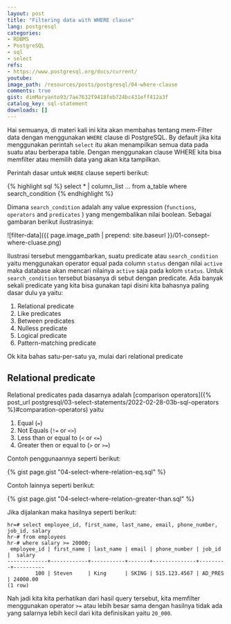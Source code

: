 ```yaml
---
layout: post
title: "Filtering data with WHERE clause"
lang: postgresql
categories:
- RDBMS
- PostgreSQL
- sql
- select
refs: 
- https://www.postgresql.org/docs/current/
youtube: 
image_path: /resources/posts/postgresql/04-where-clause
comments: true
gist: dimMaryanto93/7ae7632f9418feb724bc431eff412a3f
catalog_key: sql-statement
downloads: []
---
```


Hai semuanya, di materi kali ini kita akan membahas tentang mem-Filter data dengan menggunakan `WHERE` clause di PostgreSQL. By default jika kita menggunakan perintah `select` itu akan menampilkan semua data pada suatu atau berberapa table. Dengan menggunakan clause WHERE kita bisa memfilter atau memilih data yang akan kita tampilkan. 

Perintah dasar untuk `WHERE` clause seperti berikut:

{% highlight sql %}
select * | column_list ...
from a_table
where search_condition
{% endhighlight %}

Dimana `search_condition` adalah any value expression (`functions`, `operators` and `predicates` ) yang mengembalikan nilai boolean. Sebagai gambaran berikut ilustrasinya:

![filter-data]({{ page.image_path | prepend: site.baseurl }}/01-consept-where-cluase.png)

Ilustrasi tersebut menggambarkan, suatu predicate atau `search_condition` yaitu menggunakan operator equal pada column `status` dengan nilai `active` maka database akan mencari nilainya `active` saja pada kolom `status`. Untuk `search_condition` tersebut biasanya di sebut dengan predicate. Ada banyak sekali predicate yang kita bisa gunakan tapi disini kita bahasnya paling dasar dulu ya yaitu:

1. Relational predicate
2. Like predicates
3. Between predicates
4. Nulless predicate
5. Logical predicate
6. Pattern-matching predicate

Ok kita bahas satu-per-satu ya, mulai dari relational predicate

## Relational predicate

Relational predicates pada dasarnya adalah [comparison operators]({% post_url postgresql/03-select-statements/2022-02-28-03b-sql-operators %}#comparation-operators) yaitu

1. Equal (`=`)
2. Not Equals (`!=` or `<>`)
3. Less than or equal to (`<` or `<=`)
4. Greater then or equal to (`>` or `>=`)

Contoh penggunaannya seperti berikut:

{% gist page.gist "04-select-where-relation-eq.sql" %}

Contoh lainnya seperti berikut:

{% gist page.gist "04-select-where-relation-greater-than.sql" %}

Jika dijalankan maka hasilnya seperti berikut:

```postgresql-console
hr=# select employee_id, first_name, last_name, email, phone_number, job_id, salary
hr-# from employees
hr-# where salary >= 20000;
 employee_id | first_name | last_name | email | phone_number | job_id  |  salary
-------------+------------+-----------+-------+--------------+---------+----------
         100 | Steven     | King      | SKING | 515.123.4567 | AD_PRES | 24000.00
(1 row)
```

Nah jadi kita kita perhatikan dari hasil query tersebut, kita memfilter menggunakan operator `>=` atau lebih besar sama dengan hasilnya tidak ada yang salarnya lebih kecil dari kita definisikan yaitu `20_000`.